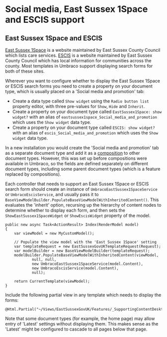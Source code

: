 # Social media, East Sussex 1Space and ESCIS support

## East Sussex 1Space and ESCIS

[East Sussex 1Space](https://1space.eastsussex.gov.uk/) is a website maintained by East Sussex County Council which lists care services. [ESCIS](https://www.escis.org.uk/) is a website maintained by East Sussex County Council which has local information for communities across the county. Most templates in Umbraco support displaying search forms for both of these sites.

Wherever you want to configure whether to display the East Sussex 1Space or ESCIS search forms you need to create a property on your document type, which is usually placed on a 'Social media and promotion' tab:

*  Create a data type called `Show widget` using the `Radio button list` property editor, with three pre-values for `Show`, `Hide` and `Inherit`.
*  Create a property on your document type called `EastSussex1Space: show widget?` with an alias of `eastsussex1space_Social_media_and_promotion` which uses the `Show widget` data type.
*  Create a property on your document type called `ESCIS: show widget?` with an alias of `escis_Social_media_and_promotion` which uses the `Show widget` data type.
  
In a new installation you would create the 'Social media and promotion' tab as a separate document type and add it as a [composition](https://our.umbraco.com/documentation/Getting-Started/Data/Defining-content/#creating-a-document-type) to other document types. However, this was set up before compositions were available in Umbraco, so the fields are defined separately on different document types, including some parent document types (which is a feature replaced by compositions).

Each controller that needs to support an East Sussex 1Space or ESCIS search form should create an instance of `UmbracoEastSussex1SpaceService` or `UmbracoEscisService`, and usually pass it to `BaseViewModelBuilder.PopulateBaseViewModelWithInheritedContent()`. This evaluates the 'inherit' option, recursing up the hierarchy of content nodes to determine whether to display each form, and then sets the `ShowEastSussex1SpaceWidget` or `ShowEscisWidget` property of the model.


	public new async Task<ActionResult> Index(RenderModel model)
    {
		var viewModel = new MyCustomModel();

		// Populate the view model with the 'East Sussex 1Space' setting
		var templateRequest = new EastSussexGovUKTemplateRequest(Request);
		var modelBuilder = new BaseViewModelBuilder(templateRequest);
		modelBuilder.PopulateBaseViewModelWithInheritedContent(viewModel, 
                null, null, 
				new UmbracoEastSussex1SpaceService(model.Content), 
				new UmbracoEscisService(model.Content), 
				null);

        return CurrentTemplate(viewModel);
	} 

Include the following partial view in any template which needs to display the forms:

	@Html.Partial("~/Views/EastSussexGovUK/Features/_SupportingContentDesktop.cshtml")

Note that some document types (for example, the home page) may allow entry of 'Latest' settings without displaying them. This makes sense as the 'Latest' might be configured to cascade to all pages below that page.